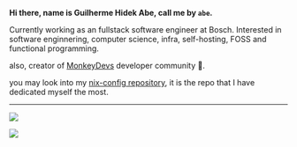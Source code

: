 

**Hi there, name is Guilherme Hidek Abe, call me by `abe`.**


Currently working as an fullstack software engineer at Bosch. Interested in software enginnering, computer science, infra, self-hosting, FOSS and functional programming.

also, creator of [MonkeyDevs](https://monkeydevs.org) developer community 🐒.

you may look into my [nix-config repository](https://github.com/abehidek/nix-config), it is the repo that I have dedicated myself the most.

---

<!-- <img src="https://api.githubtrends.io/user/svg/abehidek/langs?time_range=one_year&compact=True&theme=dark" alt="The most used programming languages on abehidek github profile"/> -->
<img src="https://api.githubtrends.io/user/svg/abehidek/repos?time_range=one_year&group=other&theme=dark" />

![](https://komarev.com/ghpvc/?username=abehidek&color=002b36)

<!--
<details>
<summary>if somehow I could help you, feel free to buy me a ☕️ or not</summary>
</details>





**abehidek/abehidek** is a ✨ _special_ ✨ repository because its `README.md` (this file) appears on your GitHub profile.

Here are some ideas to get you started:

- 🔭 I’m currently working on ...
- 🌱 I’m currently learning ...
- 👯 I’m looking to collaborate on ...
- 🤔 I’m looking for help with ...
- 💬 Ask me about ...
- 📫 How to reach me: ...
- 😄 Pronouns: ...
- ⚡ Fun fact: ...
-->
